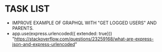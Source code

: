 # TASK LIST

* IMPROVE EXAMPLE OF GRAPHQL WITH "GET LOGGED USERS" AND PARENTS.
* app.use(express.urlencoded({ extended: true})) "https://stackoverflow.com/questions/23259168/what-are-express-json-and-express-urlencoded"
